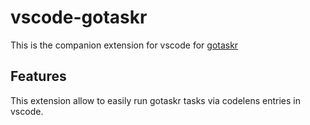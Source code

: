 # vscode-gotaskr

This is the companion extension for vscode for [gotaskr](https://github.com/Roemer/gotaskr)

## Features

This extension allow to easily run gotaskr tasks via codelens entries in vscode.
